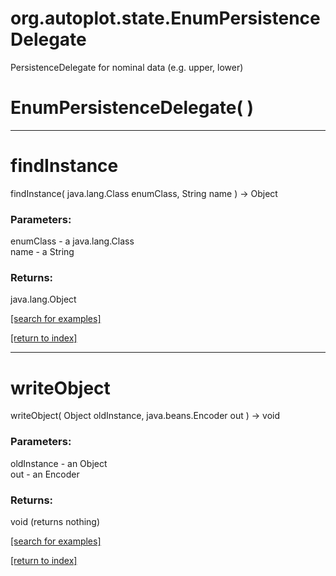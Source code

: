 # org.autoplot.state.EnumPersistenceDelegate

PersistenceDelegate for nominal data (e.g. upper, lower)

# EnumPersistenceDelegate( )


***
<a name="findInstance"></a>
# findInstance
findInstance( java.lang.Class enumClass, String name ) &rarr; Object



### Parameters:
enumClass - a java.lang.Class
<br>name - a String

### Returns:
java.lang.Object


<a href="https://github.com/autoplot/dev/search?q=findInstance&unscoped_q=findInstance">[search for examples]</a>

<a href="https://github.com/autoplot/documentation/blob/master/javadoc/index-all.md">[return to index]</a>

***
<a name="writeObject"></a>
# writeObject
writeObject( Object oldInstance, java.beans.Encoder out ) &rarr; void



### Parameters:
oldInstance - an Object
<br>out - an Encoder

### Returns:
void (returns nothing)


<a href="https://github.com/autoplot/dev/search?q=writeObject&unscoped_q=writeObject">[search for examples]</a>

<a href="https://github.com/autoplot/documentation/blob/master/javadoc/index-all.md">[return to index]</a>

